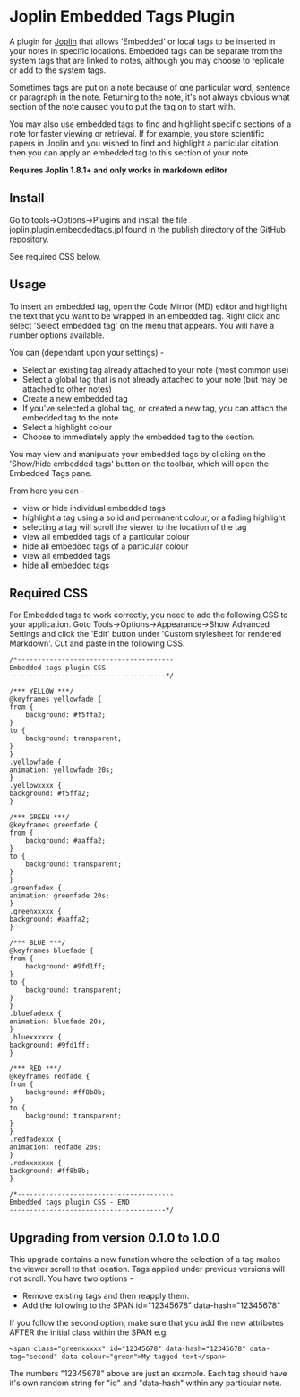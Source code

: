 # Joplin Embedded Tags Plugin

A plugin for [Joplin](https://joplinapp.org/) that allows 'Embedded' or local tags to be inserted in your notes in specific locations. Embedded tags can be separate from the system tags that are linked to notes, although you may choose to replicate or add to the system tags.

Sometimes tags are put on a note because of one particular word, sentence or paragraph in the note. Returning to the note, it's not always obvious what section of the note caused you to put the tag on to start with.

You may also use embedded tags to find and highlight specific sections of a note for faster viewing or retrieval. If for example, you store scientific papers in Joplin and you wished to find and highlight a particular citation, then you can apply an embedded tag to this section of your note.

**Requires Joplin 1.8.1+ and only works in markdown editor**

## Install

Go to tools->Options->Plugins and install the file joplin.plugin.embeddedtags.jpl found in the publish directory of the GitHub repository.

See required CSS below.

## Usage

To insert an embedded tag, open the Code Mirror (MD) editor and highlight the text that you want to be wrapped in an embedded tag. Right click and select 'Select embedded tag' on the menu that appears. You will have a number options available.

You can (dependant upon your settings) -

- Select an existing tag already attached to your note (most common use)
- Select a global tag that is not already attached to your note (but may be attached to other notes)
- Create a new embedded tag
- If you've selected a global tag, or created a new tag, you can attach the embedded tag to the note
- Select a highlight colour
- Choose to immediately apply the embedded tag to the section.

You may view and manipulate your embedded tags by clicking on the 'Show/hide embedded tags' button on the toolbar, which will open the Embedded Tags pane.

From here you can - 

- view or hide individual embedded tags
- highlight a tag using a solid and permanent colour, or a fading highlight
- selecting a tag will scroll the viewer to the location of the tag
- view all embedded tags of a particular colour
- hide all embedded tags of a particular colour
- view all embedded tags
- hide all embedded tags

## Required CSS

For Embedded tags to work correctly, you need to add the following CSS to your application. Goto Tools->Options->Appearance->Show Advanced Settings and click the 'Edit' button under 'Custom stylesheet for rendered Markdown'. Cut and paste in the following CSS.

```
/*---------------------------------------
Embedded tags plugin CSS
---------------------------------------*/

/*** YELLOW ***/
@keyframes yellowfade {
from {
	background: #f5ffa2;
}
to {
	background: transparent;
}
}
.yellowfade {
animation: yellowfade 20s;
}
.yellowxxxx {
background: #f5ffa2;
}

/*** GREEN ***/
@keyframes greenfade {
from {
	background: #aaffa2;
}
to {
	background: transparent;
}
}
.greenfadex {
animation: greenfade 20s;
}
.greenxxxxx {
background: #aaffa2;
}

/*** BLUE ***/
@keyframes bluefade {
from {
	background: #9fd1ff;
}
to {
	background: transparent;
}
}
.bluefadexx {
animation: bluefade 20s;
}
.bluexxxxxx {
background: #9fd1ff;
}

/*** RED ***/
@keyframes redfade {
from {
	background: #ff8b8b;
}
to {
	background: transparent;
}
}
.redfadexxx {
animation: redfade 20s;
}
.redxxxxxxx {
background: #ff8b8b;
}

/*---------------------------------------
Embedded tags plugin CSS - END
---------------------------------------*/
```

## Upgrading from version 0.1.0 to 1.0.0

This upgrade contains a new function where the selection of a tag makes the viewer scroll to that location. Tags applied under previous versions will not scroll. You have two options - 
- Remove existing tags and then reapply them.
- Add the following to the SPAN id="12345678" data-hash="12345678" 

If you follow the second option, make sure that you add the new attributes AFTER the initial class within the SPAN e.g.

```<span class="greenxxxxx" id="12345678" data-hash="12345678" data-tag="second" data-colour="green">My tagged text</span>```

The numbers "12345678" above are just an example. Each tag should have it's own random string for "id" and "data-hash" within any particular note.